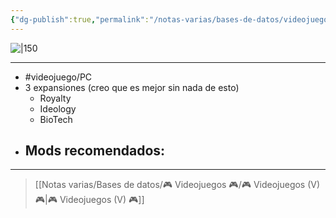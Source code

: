 ```yaml
---
{"dg-publish":true,"permalink":"/notas-varias/bases-de-datos/videojuegos/v-rim-world/"}
---
```



![|150](https://images.igdb.com/igdb/image/upload/t_cover_big/co1j6x.jpg)

---

- #videojuego/PC
- 3 expansiones (creo que es mejor sin nada de esto)
	- Royalty
	- Ideology
	- BioTech
- Mods recomendados:
	- 

---

> [[Notas varias/Bases de datos/🎮 Videojuegos 🎮/🎮 Videojuegos (V) 🎮\|🎮 Videojuegos (V) 🎮]]